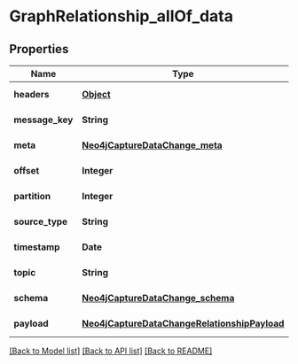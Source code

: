 # GraphRelationship_allOf_data
## Properties

| Name | Type | Description | Notes |
|------------ | ------------- | ------------- | -------------|
| **headers** | [**Object**](.md) |  | [default to null] |
| **message\_key** | **String** |  | [default to null] |
| **meta** | [**Neo4jCaptureDataChange_meta**](Neo4jCaptureDataChange_meta.md) |  | [default to null] |
| **offset** | **Integer** |  | [default to null] |
| **partition** | **Integer** |  | [default to null] |
| **source\_type** | **String** |  | [default to null] |
| **timestamp** | **Date** |  | [default to null] |
| **topic** | **String** |  | [default to null] |
| **schema** | [**Neo4jCaptureDataChange_schema**](Neo4jCaptureDataChange_schema.md) |  | [default to null] |
| **payload** | [**Neo4jCaptureDataChangeRelationshipPayload**](Neo4jCaptureDataChangeRelationshipPayload.md) |  | [default to null] |

[[Back to Model list]](../README.md#documentation-for-models) [[Back to API list]](../README.md#documentation-for-api-endpoints) [[Back to README]](../README.md)


